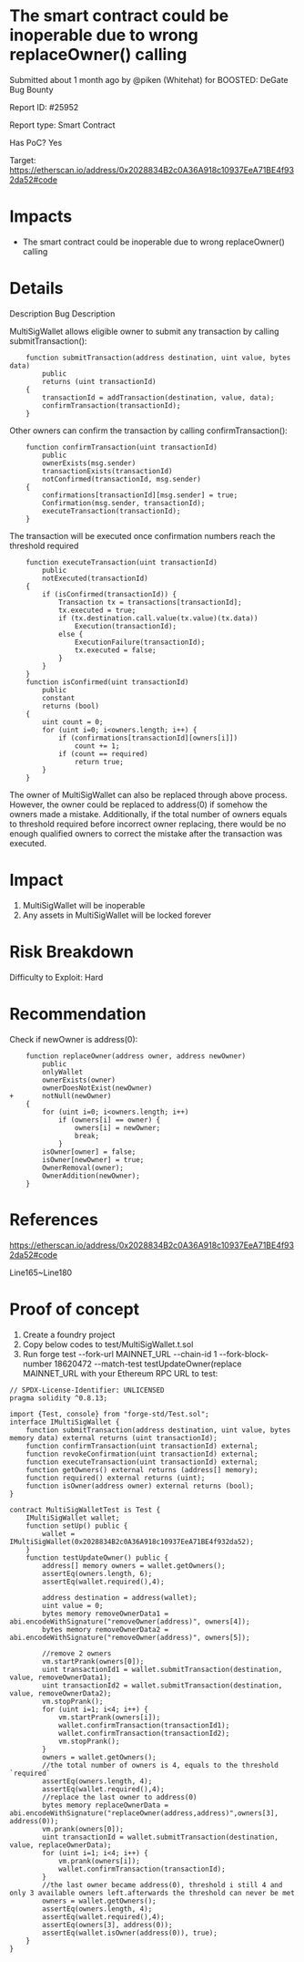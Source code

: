 # The smart contract could be inoperable due to wrong replaceOwner() calling

Submitted about 1 month ago by @piken (Whitehat) for BOOSTED: DeGate Bug Bounty

Report ID: #25952

Report type: Smart Contract

Has PoC? Yes

Target: https://etherscan.io/address/0x2028834B2c0A36A918c10937EeA71BE4f932da52#code

# Impacts
- The smart contract could be inoperable due to wrong replaceOwner() calling

# Details

Description
Bug Description

MultiSigWallet allows eligible owner to submit any transaction by calling submitTransaction():
```
    function submitTransaction(address destination, uint value, bytes data)
        public
        returns (uint transactionId)
    {
        transactionId = addTransaction(destination, value, data);
        confirmTransaction(transactionId);
    }
```
Other owners can confirm the transaction by calling confirmTransaction():
```
    function confirmTransaction(uint transactionId)
        public
        ownerExists(msg.sender)
        transactionExists(transactionId)
        notConfirmed(transactionId, msg.sender)
    {
        confirmations[transactionId][msg.sender] = true;
        Confirmation(msg.sender, transactionId);
        executeTransaction(transactionId);
    }
```
The transaction will be executed once confirmation numbers reach the threshold required
```
    function executeTransaction(uint transactionId)
        public
        notExecuted(transactionId)
    {
        if (isConfirmed(transactionId)) {
            Transaction tx = transactions[transactionId];
            tx.executed = true;
            if (tx.destination.call.value(tx.value)(tx.data))
                Execution(transactionId);
            else {
                ExecutionFailure(transactionId);
                tx.executed = false;
            }
        }
    }
    function isConfirmed(uint transactionId)
        public
        constant
        returns (bool)
    {
        uint count = 0;
        for (uint i=0; i<owners.length; i++) {
            if (confirmations[transactionId][owners[i]])
                count += 1;
            if (count == required)
                return true;
        }
    }
```
The owner of MultiSigWallet can also be replaced through above process. However, the owner could be replaced to address(0) if somehow the owners made a mistake. Additionally, if the total number of owners equals to threshold required before incorrect owner replacing, there would be no enough qualified owners to correct the mistake after the transaction was executed.

# Impact
1. MultiSigWallet will be inoperable
2. Any assets in MultiSigWallet will be locked forever

# Risk Breakdown
Difficulty to Exploit: Hard

# Recommendation
Check if newOwner is address(0):
```
    function replaceOwner(address owner, address newOwner)
        public
        onlyWallet
        ownerExists(owner)
        ownerDoesNotExist(newOwner)
+       notNull(newOwner)
    {
        for (uint i=0; i<owners.length; i++)
            if (owners[i] == owner) {
                owners[i] = newOwner;
                break;
            }
        isOwner[owner] = false;
        isOwner[newOwner] = true;
        OwnerRemoval(owner);
        OwnerAddition(newOwner);
    }
```

# References
https://etherscan.io/address/0x2028834B2c0A36A918c10937EeA71BE4f932da52#code

Line165~Line180

# Proof of concept
1. Create a foundry project
2. Copy below codes to test/MultiSigWallet.t.sol
3. Run forge test --fork-url MAINNET_URL --chain-id 1 --fork-block-number 18620472 --match-test testUpdateOwner(replace MAINNET_URL with your Ethereum RPC URL to test:
```
// SPDX-License-Identifier: UNLICENSED
pragma solidity ^0.8.13;

import {Test, console} from "forge-std/Test.sol";
interface IMultiSigWallet {
    function submitTransaction(address destination, uint value, bytes memory data) external returns (uint transactionId);
    function confirmTransaction(uint transactionId) external;
    function revokeConfirmation(uint transactionId) external;
    function executeTransaction(uint transactionId) external;
    function getOwners() external returns (address[] memory);
    function required() external returns (uint);
    function isOwner(address owner) external returns (bool);
}

contract MultiSigWalletTest is Test {
    IMultiSigWallet wallet;
    function setUp() public {
        wallet = IMultiSigWallet(0x2028834B2c0A36A918c10937EeA71BE4f932da52);
    }
    function testUpdateOwner() public {
        address[] memory owners = wallet.getOwners();
        assertEq(owners.length, 6);
        assertEq(wallet.required(),4);

        address destination = address(wallet);
        uint value = 0;
        bytes memory removeOwnerData1 = abi.encodeWithSignature("removeOwner(address)", owners[4]);
        bytes memory removeOwnerData2 = abi.encodeWithSignature("removeOwner(address)", owners[5]);

        //remove 2 owners 
        vm.startPrank(owners[0]);
        uint transactionId1 = wallet.submitTransaction(destination, value, removeOwnerData1);
        uint transactionId2 = wallet.submitTransaction(destination, value, removeOwnerData2);
        vm.stopPrank();
        for (uint i=1; i<4; i++) {
            vm.startPrank(owners[i]);
            wallet.confirmTransaction(transactionId1);
            wallet.confirmTransaction(transactionId2);
            vm.stopPrank();
        }
        owners = wallet.getOwners();
        //the total number of owners is 4, equals to the threshold `required`
        assertEq(owners.length, 4);
        assertEq(wallet.required(),4);
        //replace the last owner to address(0)
        bytes memory replaceOwnerData = abi.encodeWithSignature("replaceOwner(address,address)",owners[3], address(0));
        vm.prank(owners[0]);
        uint transactionId = wallet.submitTransaction(destination, value, replaceOwnerData);
        for (uint i=1; i<4; i++) {
            vm.prank(owners[i]);
            wallet.confirmTransaction(transactionId);
        }
        //the last owner became address(0), threshold i still 4 and only 3 available owners left.afterwards the threshold can never be met
        owners = wallet.getOwners();
        assertEq(owners.length, 4);
        assertEq(wallet.required(),4);
        assertEq(owners[3], address(0));
        assertEq(wallet.isOwner(address(0)), true);
    }
}
```
